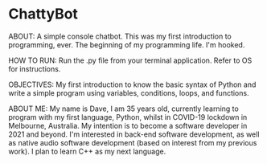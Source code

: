# ChattyBot

ABOUT:
A simple console chatbot. This was my first introduction to programming, ever. The beginning of my programming life. I'm hooked.

HOW TO RUN:
Run the .py file from your terminal application. Refer to OS for instructions.

OBJECTIVES:
My first introduction to know the basic syntax of Python and write a simple program using variables, conditions, loops, and functions.

ABOUT ME:
My name is Dave, I am 35 years old, currently learning to program with my first language, Python, whilst in COVID-19 lockdown in Melbourne, Australia. My intention is to become a software developer in 2021 and beyond. I'm interested in back-end software development, as well as native audio software development (based on interest from my previous work). I plan to learn C++ as my next language.
